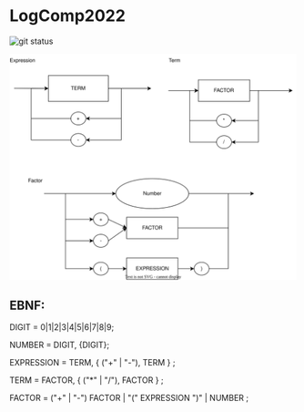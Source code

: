 # LogComp2022

![git status](http://3.129.230.99/svg/CEDipEngineering/LogComp2022/)

![SintaticDiagram](SyntaticDiagram.svg)

## EBNF:

DIGIT = 0|1|2|3|4|5|6|7|8|9;

NUMBER = DIGIT, {DIGIT};

EXPRESSION = TERM, { ("+" | "-"), TERM } ;

TERM = FACTOR, { ("*" | "/"), FACTOR } ;

FACTOR = ("+" | "-") FACTOR | "(" EXPRESSION ")" | NUMBER ;


